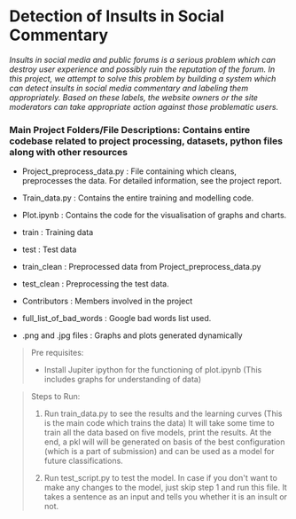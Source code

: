 # Detection of Insults in Social Commentary

*Insults in social media and public forums is a serious problem which can destroy user experience and possibly ruin the reputation of the forum. In this project, we attempt to solve this problem by building a system which can detect insults in social media commentary and labeling them appropriately. Based on these labels, the website owners or the site moderators can take appropriate action against those problematic
users.*
				 
### Main Project Folders/File Descriptions: Contains entire codebase related to project processing, datasets, python files along with other resources

* Project\_preprocess\_data.py : File containing which cleans, preprocesses the data. For detailed information, see the project report.

* Train_data.py : Contains the entire training and modelling code.

* Plot.ipynb : Contains the code for the visualisation of graphs and charts.

* train : Training data

* test : Test data

* train\_clean : Preprocessed data from Project_preprocess_data.py

* test\_clean : Preprocessing the test data.

* Contributors : Members involved in the project

* full\_list\_of\_bad\_words : Google bad words list used.


* .png and .jpg files : Graphs and plots generated dynamically


>Pre requisites:
>   * Install Jupiter ipython for the functioning of plot.ipynb (This includes graphs for understanding of data)

>Steps to Run:
> 1.	Run train_data.py to see the results and the learning curves (This is the main code which trains the data)
>		It will take some time to train all the data based on five models, print the results.
>		At the end, a pkl will will be generated on basis of the best configuration (which is a part of submission)
>		and can be used as a model for future classifications.
>
> 2.	Run test_script.py to test the model. In case if you don't want to make any changes to the model, just skip
>		step 1 and run this file. It takes a sentence as an input and tells you whether it is an insult or not.



